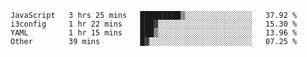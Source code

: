 
<!--START_SECTION:waka-->

```text
JavaScript   3 hrs 25 mins   █████████▒░░░░░░░░░░░░░░░   37.92 %
i3config     1 hr 22 mins    ███▓░░░░░░░░░░░░░░░░░░░░░   15.30 %
YAML         1 hr 15 mins    ███▒░░░░░░░░░░░░░░░░░░░░░   13.96 %
Other        39 mins         █▓░░░░░░░░░░░░░░░░░░░░░░░   07.25 %
```

<!--END_SECTION:waka-->

<!--unk0e-ctrlmd-blitzh-->
